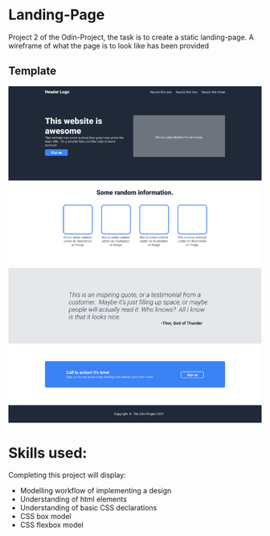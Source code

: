 # Landing-Page
Project 2 of the Odin-Project, the task is to create a static landing-page.
A wireframe of what the page is to look like has been provided 

## Template
![Landing-page layout](./images/template.png)

# Skills used:
Completing this project will display:
+ Modelling workflow of implementing a design
+ Understanding of html elements 
+ Understanding of basic CSS declarations
+ CSS box model
+ CSS flexbox model
